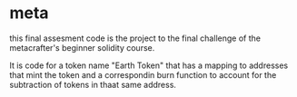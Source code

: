 # meta

this final assesment code is the project to the final challenge of the metacrafter's beginner solidity course.

It is code for a token name "Earth Token" that has a mapping to addresses that mint the token and a correspondin burn function to account for the subtraction of tokens in thaat same address.

